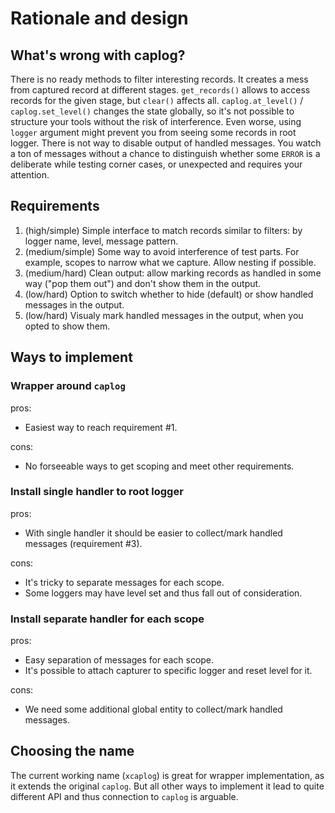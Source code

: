 # Rationale and design

## What's wrong with caplog?

There is no ready methods to filter interesting records.  It creates a mess from captured record at different stages.  `get_records()` allows to access records for the given stage, but `clear()` affects all.  `caplog.at_level()` / `caplog.set_level()` changes the state globally, so it's not possible to structure your tools without the risk of interference.  Even worse, using `logger` argument might prevent you from seeing some records in root logger.  There is not way to disable output of handled messages.  You watch a ton of messages without a chance to distinguish whether some `ERROR` is a deliberate while testing corner cases, or unexpected and requires your attention.


## Requirements

1. (high/simple) Simple interface to match records similar to filters: by logger name, level, message pattern.
2. (medium/simple) Some way to avoid interference of test parts.  For example, scopes to narrow what we capture.  Allow nesting if possible.
3. (medium/hard) Clean output: allow marking records as handled in some way ("pop them out") and don't show them in the output.
4. (low/hard) Option to switch whether to hide (default) or show handled messages in the output.
5. (low/hard) Visualy mark handled messages in the output, when you opted to show them.


## Ways to implement

### Wrapper around `caplog`

pros:
* Easiest way to reach requirement #1.

cons:
* No forseeable ways to get scoping and meet other requirements.

### Install single handler to root logger

pros:
* With single handler it should be easier to collect/mark handled messages (requirement #3).

cons:
* It's tricky to separate messages for each scope.
* Some loggers may have level set and thus fall out of consideration.

### Install separate handler for each scope

pros:
* Easy separation of messages for each scope.
* It's possible to attach capturer to specific logger and reset level for it.

cons:
* We need some additional global entity to collect/mark handled messages.


## Choosing the name

The current working name (`xcaplog`) is great for wrapper implementation, as it extends the original `caplog`.  But all other ways to implement it lead to quite different API and thus connection to `caplog` is arguable.

